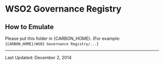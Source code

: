 # WSO2 Governance Registry

## How to Emulate

Please put this folder in {CARBON_HOME}. (For example: ```{CARBON_HOME}/WSO2 Governance Registry/...```)

---

Last Updated: December 2, 2014